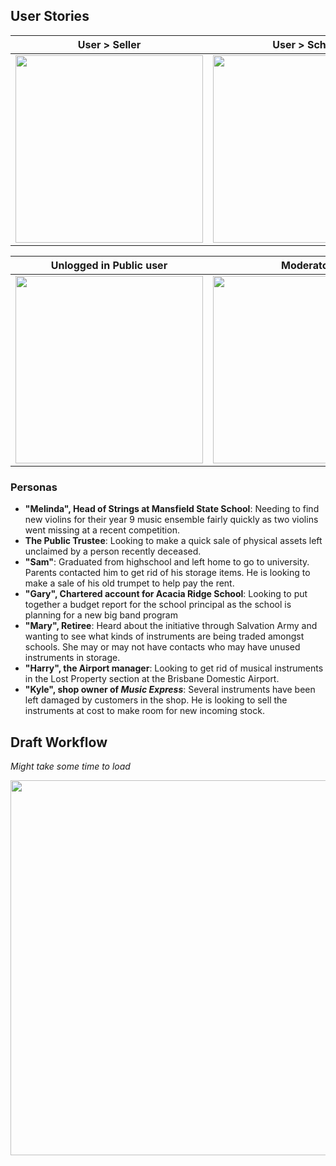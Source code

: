 ## User Stories

| User > Seller                                                                                       |                                            User > School                                            |
| --------------------------------------------------------------------------------------------------- | :-------------------------------------------------------------------------------------------------: |
| <img src="https://github.com/rachelwong/music/blob/master/resources/user_seller.png" width="300" /> | <img src="https://github.com/rachelwong/music/blob/master/resources/user_school.png" width="300" /> |

| Unlogged in Public user                                                                             |                                            Moderator                                             |
| --------------------------------------------------------------------------------------------------- | :----------------------------------------------------------------------------------------------: |
| <img src="https://github.com/rachelwong/music/blob/master/resources/user_public.png" width="300" /> | <img src="https://github.com/rachelwong/music/blob/master/resources/user_mod.png" width="300" /> |

### Personas

- **"Melinda", Head of Strings at Mansfield State School**: Needing to find new violins for their year 9 music ensemble fairly quickly as two violins went missing at a recent competition.
- **The Public Trustee**: Looking to make a quick sale of physical assets left unclaimed by a person recently deceased.
- **"Sam"**: Graduated from highschool and left home to go to university. Parents contacted him to get rid of his storage items. He is looking to make a sale of his old trumpet to help pay the rent.
- **"Gary", Chartered account for Acacia Ridge School**: Looking to put together a budget report for the school principal as the school is planning for a new big band program
- **"Mary", Retiree**: Heard about the initiative through Salvation Army and wanting to see what kinds of instruments are being traded amongst schools. She may or may not have contacts who may have unused instruments in storage.
- **"Harry", the Airport manager**: Looking to get rid of musical instruments in the Lost Property section at the Brisbane Domestic Airport.
- **"Kyle", shop owner of _Music Express_**: Several instruments have been left damaged by customers in the shop. He is looking to sell the instruments at cost to make room for new incoming stock.

## Draft Workflow

_Might take some time to load_

<img src="https://github.com/rachelwong/music/blob/master/resources/workflow.png" width="600" />
